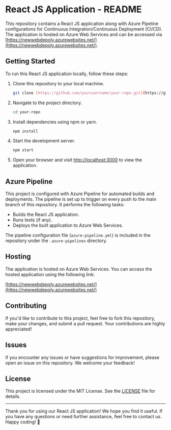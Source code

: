 
# React JS Application - README

This repository contains a React JS application along with Azure Pipeline configurations for Continuous Integration/Continuous Deployment (CI/CD). The application is hosted on Azure Web Services and can be accessed via [https://newwebdepoly.azurewebsites.net/](https://newwebdepoly.azurewebsites.net/).

## Getting Started

To run this React JS application locally, follow these steps:

1. Clone this repository to your local machine.
   ```bash
   git clone [https://github.com/yourusername/your-repo.git](https://github.com/Prashantty/CompeleteTestDeploy.git)
2. Navigate to the project directory.
    ```bash
   cd your-repo
4. Install dependencies using npm or yarn.
    ```bash
   npm install
6. Start the development server.
    ```bash
   npm start
8. Open your browser and visit [http://localhost:3000](http://localhost:3000) to view the application.

## Azure Pipeline

This project is configured with Azure Pipeline for automated builds and deployments. The pipeline is set up to trigger on every push to the main branch of this repository. It performs the following tasks:

- Builds the React JS application.
- Runs tests (if any).
- Deploys the built application to Azure Web Services.

The pipeline configuration file (`azure-pipeline.yml`) is included in the repository under the `.azure-pipelines` directory.

## Hosting

The application is hosted on Azure Web Services. You can access the hosted application using the following link:

[https://newwebdepoly.azurewebsites.net/](https://newwebdepoly.azurewebsites.net/)

## Contributing

If you'd like to contribute to this project, feel free to fork this repository, make your changes, and submit a pull request. Your contributions are highly appreciated!

## Issues

If you encounter any issues or have suggestions for improvement, please open an issue on this repository. We welcome your feedback!

## License

This project is licensed under the MIT License. See the [LICENSE](LICENSE) file for details.

---

Thank you for using our React JS application! We hope you find it useful. If you have any questions or need further assistance, feel free to contact us. Happy coding! 🚀

